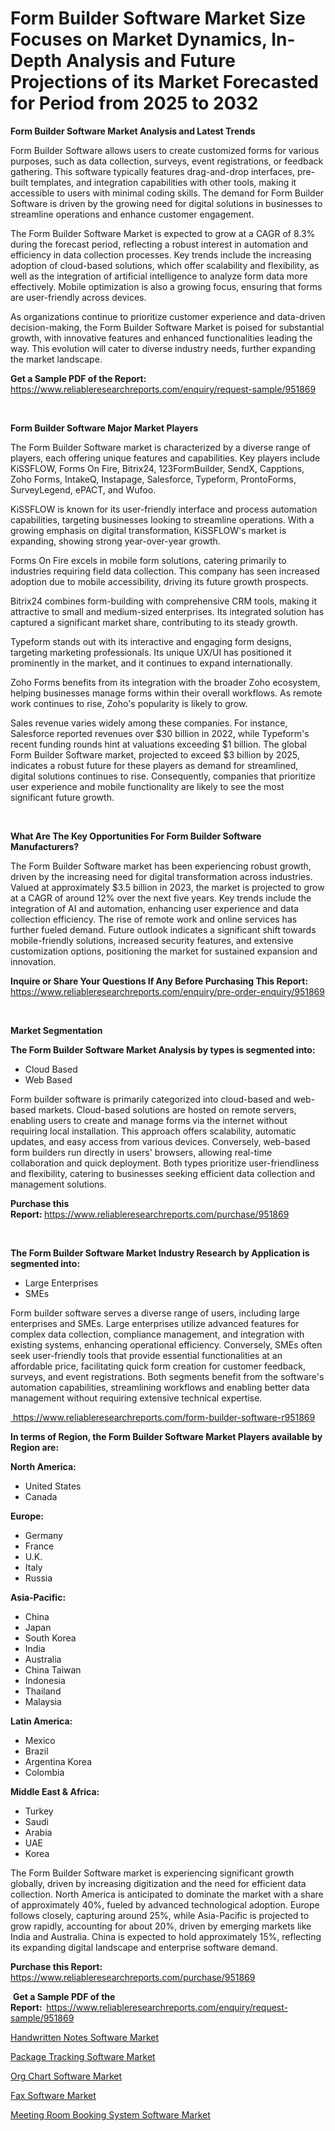 <p><h1>Form Builder Software Market Size Focuses on Market Dynamics, In-Depth Analysis and Future Projections of its Market Forecasted for Period from 2025 to 2032</h1></p><p><strong>Form Builder Software Market Analysis and Latest Trends</strong></p>
<p><p>Form Builder Software allows users to create customized forms for various purposes, such as data collection, surveys, event registrations, or feedback gathering. This software typically features drag-and-drop interfaces, pre-built templates, and integration capabilities with other tools, making it accessible to users with minimal coding skills. The demand for Form Builder Software is driven by the growing need for digital solutions in businesses to streamline operations and enhance customer engagement.</p><p>The Form Builder Software Market is expected to grow at a CAGR of 8.3% during the forecast period, reflecting a robust interest in automation and efficiency in data collection processes. Key trends include the increasing adoption of cloud-based solutions, which offer scalability and flexibility, as well as the integration of artificial intelligence to analyze form data more effectively. Mobile optimization is also a growing focus, ensuring that forms are user-friendly across devices. </p><p>As organizations continue to prioritize customer experience and data-driven decision-making, the Form Builder Software Market is poised for substantial growth, with innovative features and enhanced functionalities leading the way. This evolution will cater to diverse industry needs, further expanding the market landscape.</p></p>
<p><strong>Get a Sample PDF of the Report:&nbsp;</strong> <a href="https://www.reliableresearchreports.com/enquiry/request-sample/951869?utm_campaign=32&utm_medium=2&utm_source=Github&utm_content=ia&utm_term=06032025&utm_id=form-builder-software">https://www.reliableresearchreports.com/enquiry/request-sample/951869</a></p>
<p>&nbsp;</p>
<p><strong>Form Builder Software Major Market Players</strong></p>
<p><p>The Form Builder Software market is characterized by a diverse range of players, each offering unique features and capabilities. Key players include KiSSFLOW, Forms On Fire, Bitrix24, 123FormBuilder, SendX, Capptions, Zoho Forms, IntakeQ, Instapage, Salesforce, Typeform, ProntoForms, SurveyLegend, ePACT, and Wufoo. </p><p>KiSSFLOW is known for its user-friendly interface and process automation capabilities, targeting businesses looking to streamline operations. With a growing emphasis on digital transformation, KiSSFLOW's market is expanding, showing strong year-over-year growth.</p><p>Forms On Fire excels in mobile form solutions, catering primarily to industries requiring field data collection. This company has seen increased adoption due to mobile accessibility, driving its future growth prospects.</p><p>Bitrix24 combines form-building with comprehensive CRM tools, making it attractive to small and medium-sized enterprises. Its integrated solution has captured a significant market share, contributing to its steady growth.</p><p>Typeform stands out with its interactive and engaging form designs, targeting marketing professionals. Its unique UX/UI has positioned it prominently in the market, and it continues to expand internationally.</p><p>Zoho Forms benefits from its integration with the broader Zoho ecosystem, helping businesses manage forms within their overall workflows. As remote work continues to rise, Zoho's popularity is likely to grow.</p><p>Sales revenue varies widely among these companies. For instance, Salesforce reported revenues over $30 billion in 2022, while Typeform's recent funding rounds hint at valuations exceeding $1 billion. The global Form Builder Software market, projected to exceed $3 billion by 2025, indicates a robust future for these players as demand for streamlined, digital solutions continues to rise. Consequently, companies that prioritize user experience and mobile functionality are likely to see the most significant future growth.</p></p>
<p>&nbsp;</p>
<p><strong>What Are The Key Opportunities For Form Builder Software Manufacturers?</strong></p>
<p><p>The Form Builder Software market has been experiencing robust growth, driven by the increasing need for digital transformation across industries. Valued at approximately $3.5 billion in 2023, the market is projected to grow at a CAGR of around 12% over the next five years. Key trends include the integration of AI and automation, enhancing user experience and data collection efficiency. The rise of remote work and online services has further fueled demand. Future outlook indicates a significant shift towards mobile-friendly solutions, increased security features, and extensive customization options, positioning the market for sustained expansion and innovation.</p></p>
<p><strong>Inquire or Share Your Questions If Any Before Purchasing This Report:</strong> <a href="https://www.reliableresearchreports.com/enquiry/pre-order-enquiry/951869?utm_campaign=32&utm_medium=2&utm_source=Github&utm_content=ia&utm_term=06032025&utm_id=form-builder-software">https://www.reliableresearchreports.com/enquiry/pre-order-enquiry/951869</a></p>
<p>&nbsp;</p>
<p><strong>Market Segmentation</strong></p>
<p><strong>The Form Builder Software Market Analysis by types is segmented into:</strong></p>
<p><ul><li>Cloud Based</li><li>Web Based</li></ul></p>
<p><p>Form builder software is primarily categorized into cloud-based and web-based markets. Cloud-based solutions are hosted on remote servers, enabling users to create and manage forms via the internet without requiring local installation. This approach offers scalability, automatic updates, and easy access from various devices. Conversely, web-based form builders run directly in users' browsers, allowing real-time collaboration and quick deployment. Both types prioritize user-friendliness and flexibility, catering to businesses seeking efficient data collection and management solutions.</p></p>
<p><strong>Purchase this Report:&nbsp;</strong><a href="https://www.reliableresearchreports.com/purchase/951869?utm_campaign=32&utm_medium=2&utm_source=Github&utm_content=ia&utm_term=06032025&utm_id=form-builder-software">https://www.reliableresearchreports.com/purchase/951869</a></p>
<p>&nbsp;</p>
<p><strong>The Form Builder Software Market Industry Research by Application is segmented into:</strong></p>
<p><ul><li>Large Enterprises</li><li>SMEs</li></ul></p>
<p><p>Form builder software serves a diverse range of users, including large enterprises and SMEs. Large enterprises utilize advanced features for complex data collection, compliance management, and integration with existing systems, enhancing operational efficiency. Conversely, SMEs often seek user-friendly tools that provide essential functionalities at an affordable price, facilitating quick form creation for customer feedback, surveys, and event registrations. Both segments benefit from the software's automation capabilities, streamlining workflows and enabling better data management without requiring extensive technical expertise.</p></p>
<p><a href="https://www.reliableresearchreports.com/form-builder-software-r951869?utm_campaign=32&utm_medium=2&utm_source=Github&utm_content=ia&utm_term=06032025&utm_id=form-builder-software">&nbsp;https://www.reliableresearchreports.com/form-builder-software-r951869</a></p>
<p><strong>In terms of Region, the Form Builder Software Market Players available by Region are:</strong></p>
<p>
    <p> <strong> North America: </strong>
        <ul>
            <li>United States</li>
            <li>Canada</li>
        </ul>
        </p> 
    <p> <strong> Europe: </strong>
        <ul>
            <li>Germany</li>
            <li>France</li>
            <li>U.K.</li>
            <li>Italy</li>
            <li>Russia</li>
        </ul>
        </p> 
    <p> <strong> Asia-Pacific: </strong>
        <ul>
            <li>China</li>
            <li>Japan</li>
            <li>South Korea</li>
            <li>India</li>
            <li>Australia</li>
            <li>China Taiwan</li>
            <li>Indonesia</li>
            <li>Thailand</li>
            <li>Malaysia</li>
        </ul>
        </p> 
    <p> <strong> Latin America: </strong>
        <ul>
            <li>Mexico</li>
            <li>Brazil</li>
            <li>Argentina Korea</li>
            <li>Colombia</li>
        </ul>
        </p> 
    <p> <strong> Middle East & Africa: </strong>
        <ul>
            <li>Turkey</li>
            <li>Saudi</li>
            <li>Arabia</li>
            <li>UAE</li>
            <li>Korea</li>
        </ul>
    </p>
    </p>
<p><p>The Form Builder Software market is experiencing significant growth globally, driven by increasing digitization and the need for efficient data collection. North America is anticipated to dominate the market with a share of approximately 40%, fueled by advanced technological adoption. Europe follows closely, capturing around 25%, while Asia-Pacific is projected to grow rapidly, accounting for about 20%, driven by emerging markets like India and Australia. China is expected to hold approximately 15%, reflecting its expanding digital landscape and enterprise software demand.</p></p>
<p><strong>Purchase this Report: </strong><a href="https://www.reliableresearchreports.com/purchase/951869?utm_campaign=32&utm_medium=2&utm_source=Github&utm_content=ia&utm_term=06032025&utm_id=form-builder-software">https://www.reliableresearchreports.com/purchase/951869</a></p>
<p>&nbsp;<strong>Get a Sample PDF of the Report:&nbsp;&nbsp;</strong><a href="https://www.reliableresearchreports.com/enquiry/request-sample/951869?utm_campaign=32&utm_medium=2&utm_source=Github&utm_content=ia&utm_term=06032025&utm_id=form-builder-software">https://www.reliableresearchreports.com/enquiry/request-sample/951869</a></p>
<p><strong></strong></p>
<p><p><a href="https://github.com/spoorsusama/Market-Research-Report-List-1/blob/main/handwritten-notes-software-market.md?utm_campaign=32&utm_medium=2&utm_source=Github&utm_content=ia&utm_term=06032025&utm_id=form-builder-software">Handwritten Notes Software Market</a></p><p><a href="https://github.com/seibttullyjh/Market-Research-Report-List-1/blob/main/package-tracking-software-market.md?utm_campaign=32&utm_medium=2&utm_source=Github&utm_content=ia&utm_term=06032025&utm_id=form-builder-software">Package Tracking Software Market</a></p><p><a href="https://github.com/storcweithzg/Market-Research-Report-List-1/blob/main/org-chart-software-market.md?utm_campaign=32&utm_medium=2&utm_source=Github&utm_content=ia&utm_term=06032025&utm_id=form-builder-software">Org Chart Software Market</a></p><p><a href="https://github.com/lynlynyusay/Market-Research-Report-List-1/blob/main/fax-software-market.md?utm_campaign=32&utm_medium=2&utm_source=Github&utm_content=ia&utm_term=06032025&utm_id=form-builder-software">Fax Software Market</a></p><p><a href="https://github.com/azorrotutus/Market-Research-Report-List-1/blob/main/meeting-room-booking-system-software-market.md?utm_campaign=32&utm_medium=2&utm_source=Github&utm_content=ia&utm_term=06032025&utm_id=form-builder-software">Meeting Room Booking System Software Market</a></p></p>